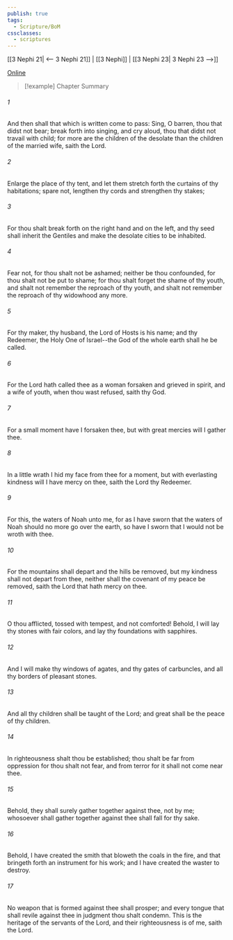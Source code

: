 ```yaml
---
publish: true
tags:
  - Scripture/BoM
cssclasses:
  - scriptures
---
```

[[3 Nephi 21| <-- 3 Nephi 21]] | [[3 Nephi]] | [[3 Nephi 23| 3 Nephi 23 -->]]

[Online](https://churchofjesuschrist.org/study/scriptures/bofm/3-ne/22?lang=eng)

>[!example] Chapter Summary
>
###### 1
And then shall that which is written come to pass: Sing, O barren, thou that didst not bear; break forth into singing, and cry aloud, thou that didst not travail with child; for more are the children of the desolate than the children of the married wife, saith the Lord.
###### 2
Enlarge the place of thy tent, and let them stretch forth the curtains of thy habitations; spare not, lengthen thy cords and strengthen thy stakes;
###### 3
For thou shalt break forth on the right hand and on the left, and thy seed shall inherit the Gentiles and make the desolate cities to be inhabited.
###### 4
Fear not, for thou shalt not be ashamed; neither be thou confounded, for thou shalt not be put to shame; for thou shalt forget the shame of thy youth, and shalt not remember the reproach of thy youth, and shalt not remember the reproach of thy widowhood any more.
###### 5
For thy maker, thy husband, the Lord of Hosts is his name; and thy Redeemer, the Holy One of Israel--the God of the whole earth shall he be called.
###### 6
For the Lord hath called thee as a woman forsaken and grieved in spirit, and a wife of youth, when thou wast refused, saith thy God.
###### 7
For a small moment have I forsaken thee, but with great mercies will I gather thee.
###### 8
In a little wrath I hid my face from thee for a moment, but with everlasting kindness will I have mercy on thee, saith the Lord thy Redeemer.
###### 9
For this, the waters of Noah unto me, for as I have sworn that the waters of Noah should no more go over the earth, so have I sworn that I would not be wroth with thee.
###### 10
For the mountains shall depart and the hills be removed, but my kindness shall not depart from thee, neither shall the covenant of my peace be removed, saith the Lord that hath mercy on thee.
###### 11
O thou afflicted, tossed with tempest, and not comforted! Behold, I will lay thy stones with fair colors, and lay thy foundations with sapphires.
###### 12
And I will make thy windows of agates, and thy gates of carbuncles, and all thy borders of pleasant stones.
###### 13
And all thy children shall be taught of the Lord; and great shall be the peace of thy children.
###### 14
In righteousness shalt thou be established; thou shalt be far from oppression for thou shalt not fear, and from terror for it shall not come near thee.
###### 15
Behold, they shall surely gather together against thee, not by me; whosoever shall gather together against thee shall fall for thy sake.
###### 16
Behold, I have created the smith that bloweth the coals in the fire, and that bringeth forth an instrument for his work; and I have created the waster to destroy.
###### 17
No weapon that is formed against thee shall prosper; and every tongue that shall revile against thee in judgment thou shalt condemn. This is the heritage of the servants of the Lord, and their righteousness is of me, saith the Lord.




